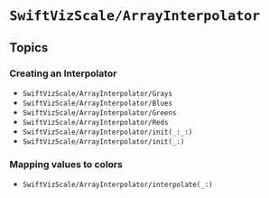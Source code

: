 # ``SwiftVizScale/ArrayInterpolator``

## Topics

### Creating an Interpolator

- ``SwiftVizScale/ArrayInterpolator/Grays``
- ``SwiftVizScale/ArrayInterpolator/Blues``
- ``SwiftVizScale/ArrayInterpolator/Greens``
- ``SwiftVizScale/ArrayInterpolator/Reds``
- ``SwiftVizScale/ArrayInterpolator/init(_:_:)``
- ``SwiftVizScale/ArrayInterpolator/init(_:)``

### Mapping values to colors

- ``SwiftVizScale/ArrayInterpolator/interpolate(_:)``
